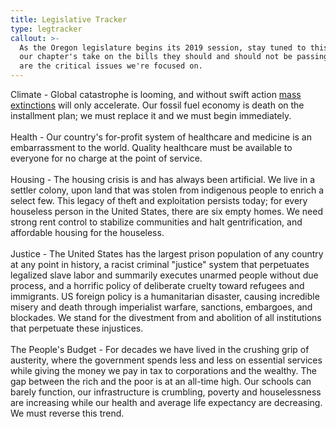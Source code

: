 ```yaml
---
title: Legislative Tracker
type: legtracker
callout: >-
  As the Oregon legislature begins its 2019 session, stay tuned to this page for
  our chapter's take on the bills they should and should not be passing. Below
  are the critical issues we're focused on.
---
```

Climate - Global catastrophe is looming, and without swift action [mass extinctions](https://en.wikipedia.org/wiki/Holocene_extinction) will only accelerate. Our fossil fuel economy is death on the installment plan; we must replace it and we must begin immediately.\
\
Health - Our country's for-profit system of healthcare and medicine is an embarrassment to the world. Quality healthcare must be available to everyone for no charge at the point of service.\
\
Housing - The housing crisis is and has always been artificial. We live in a settler colony, upon land that was stolen from indigenous people to enrich a select few. This legacy of theft and exploitation persists today; for every houseless person in the United States, there are six empty homes. We need strong rent control to stabilize communities and halt gentrification, and affordable housing for the houseless.\
\
Justice - The United States has the largest prison population of any country at any point in history, a racist criminal "justice" system that perpetuates legalized slave labor and summarily executes unarmed people without due process, and a horrific policy of deliberate cruelty toward refugees and immigrants. US foreign policy is a humanitarian disaster, causing incredible misery and death through imperialist warfare, sanctions, embargoes, and blockades. We stand for the divestment from and abolition of all institutions that perpetuate these injustices.\
\
The People's Budget - For decades we have lived in the crushing grip of austerity, where the government spends less and less on essential services while giving the money we pay in tax to corporations and the wealthy. The gap between the rich and the poor is at an all-time high. Our schools can barely function, our infrastructure is crumbling, poverty and houselessness are increasing while our health and average life expectancy are decreasing. We must reverse this trend.

